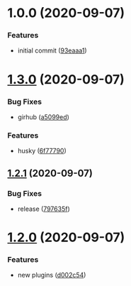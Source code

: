 # 1.0.0 (2020-09-07)


### Features

* initial commit ([93eaaa1](https://github.com/askuzminov/actions-test/commit/93eaaa135ae6429b1099180bcb7efdcd6aa1345f))

# [1.3.0](https://github.com/askuzminov/actions-test/compare/v1.2.1...v1.3.0) (2020-09-07)


### Bug Fixes

* girhub ([a5099ed](https://github.com/askuzminov/actions-test/commit/a5099ed8f6be7bfc6a83143390f473ad4da07c4f))


### Features

* husky ([6f77790](https://github.com/askuzminov/actions-test/commit/6f77790fef63ea51c4db2e5c8407aa94d5dbdec0))

## [1.2.1](https://github.com/askuzminov/actions-test/compare/v1.2.0...v1.2.1) (2020-09-07)


### Bug Fixes

* release ([797635f](https://github.com/askuzminov/actions-test/commit/797635f9f931e50b51497811ece096b6105a2baf))

# [1.2.0](https://github.com/askuzminov/actions-test/compare/v1.1.0...v1.2.0) (2020-09-07)


### Features

* new plugins ([d002c54](https://github.com/askuzminov/actions-test/commit/d002c544648ea8cfaa759ad585a66524ee4dcd2c))
